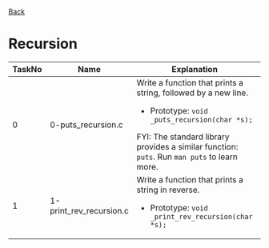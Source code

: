 <a href = "https://github.com/Gtindi/alx-low_level_programming">Back</a>
<h1> Recursion </h1>

| TaskNo | Name | Explanation | Code |
|-------|-------|---------|---------|
| 0 | 0-puts_recursion.c | Write a function that prints a string, followed by a new line.<ul><li>Prototype: `void _puts_recursion(char *s);`</li></ul>FYI: The standard library provides a similar function: `puts`. Run `man puts` to learn more. | <a href = "https://github.com/Gtindi/alx-low_level_programming/blob/main/0x08-recursion/0-puts_recursion.c"> View Code </a> |
| 1 |  1-print_rev_recursion.c | Write a function that prints a string in reverse.<ul><li>Prototype: `void _print_rev_recursion(char *s);`</li></ul> | <a href = "https://github.com/Gtindi/alx-low_level_programming/blob/main/0x08-recursion/1-print_rev_recursion.c"> View Code </a> |

